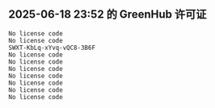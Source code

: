 ## 2025-06-18 23:52 的 GreenHub 许可证
```
No license code
No license code
SWXT-KbLq-xYvq-vQC8-3B6F
No license code
No license code
No license code
No license code
No license code
No license code
No license code
```
